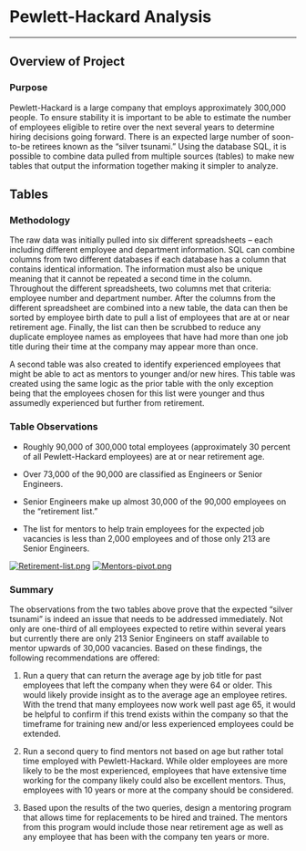 # Pewlett-Hackard Analysis
---
## Overview of Project

### Purpose

Pewlett-Hackard is a large company that employs approximately 300,000 people. To ensure stability it is important to be able to estimate the number of employees eligible to retire over the next several years to determine hiring decisions going forward. There is an expected large number of soon-to-be retirees known as the “silver tsunami.” Using the database SQL, it is possible to combine data pulled from multiple sources (tables) to make new tables that output the information together making it simpler to analyze.

## Tables

### Methodology

The raw data was initially pulled into six different spreadsheets – each including different employee and department information. SQL can combine columns from two different databases if each database has a column that contains identical information. The information must also be unique meaning that it cannot be repeated a second time in the column. Throughout the different spreadsheets, two columns met that criteria: employee number and department number. After the columns from the different spreadsheet are combined into a new table, the data can then be sorted by employee birth date to pull a list of employees that are at or near retirement age. Finally, the list can then be scrubbed to reduce any duplicate employee names as employees that have had more than one job title during their time at the company may appear more than once.

A second table was also created to identify experienced employees that might be able to act as mentors to younger and/or new hires. This table was created using the same logic as the prior table with the only exception being that the employees chosen for this list were younger and thus assumedly experienced but further from retirement. 

### Table Observations
 
* Roughly 90,000 of 300,000 total employees (approximately 30 percent of all Pewlett-Hackard employees) are at or near retirement age.  
  
* Over 73,000 of the 90,000 are classified as Engineers or Senior Engineers.  
 
* Senior Engineers make up almost 30,000 of the 90,000 employees on the “retirement list.”  

* The list for mentors to help train employees for the expected job vacancies is less than 2,000 employees and of those only 213 are Senior Engineers.   

[![Retirement-list.png](https://i.postimg.cc/vBDXkrLV/Retirement-list.png)](https://postimg.cc/N9q1rrns)          [![Mentors-pivot.png](https://i.postimg.cc/5yCgNfr9/Mentors-pivot.png)](https://postimg.cc/kR7KTP9L)  

### Summary

The observations from the two tables above prove that the expected “silver tsunami” is indeed an issue that needs to be addressed immediately. Not only are one-third of all employees expected to retire within several years but currently there are only 213 Senior Engineers on staff available to mentor upwards of 30,000 vacancies. Based on these findings, the following recommendations are offered:

1.	Run a query that can return the average age by job title for past employees that left the company when they were 64 or older. This would likely provide insight as to the average age an employee retires. With the trend that many employees now work well past age 65, it would be helpful to confirm if this trend exists within the company so that the timeframe for training new and/or less experienced employees could be extended.

2.	Run a second query to find mentors not based on age but rather total time employed with Pewlett-Hackard. While older employees are more likely to be the most experienced, employees that have extensive time working for the company likely could also be excellent mentors. Thus, employees with 10 years or more at the company should be considered.

3.	Based upon the results of the two queries, design a mentoring program that allows time for replacements to be hired and trained. The mentors from this program would include those near retirement age as well as any employee that has been with the company ten years or more.
